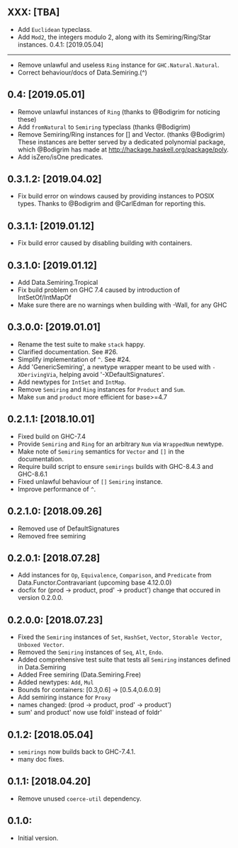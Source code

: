 XXX: [TBA]
----------
* Add `Euclidean` typeclass.
* Add `Mod2`, the integers modulo 2, along with its Semiring/Ring/Star
  instances.
0.4.1: [2019.05.04]
-------------------
* Remove unlawful and useless `Ring` instance for `GHC.Natural.Natural`.
* Correct behaviour/docs of Data.Semiring.(^)

0.4: [2019.05.01]
-----------------
* Remove unlawful instances of `Ring` (thanks to @Bodigrim for noticing these)
* Add `fromNatural` to `Semiring` typeclass (thanks @Bodigrim)
* Remove Semiring/Ring instances for [] and Vector. (thanks @Bodigrim)
  These instances are better served by a dedicated polynomial package,
  which @Bodigrim has made at http://hackage.haskell.org/package/poly.
* Add isZero/isOne predicates.

0.3.1.2: [2019.04.02]
---------------------
* Fix build error on windows caused by providing instances
  to POSIX types. Thanks to @Bodigrim and @CarlEdman for
  reporting this.

0.3.1.1: [2019.01.12]
---------------------
* Fix build error caused by disabling building with containers.

0.3.1.0: [2019.01.12]
---------------------
* Add Data.Semiring.Tropical
* Fix build problem on GHC 7.4 caused by introduction of IntSetOf/IntMapOf
* Make sure there are no warnings when building with -Wall, for any GHC

0.3.0.0: [2019.01.01]
---------------------
* Rename the test suite to make `stack` happy.
* Clarified documentation. See #26.
* Simplify implementation of `^`. See #24.
* Add 'GenericSemiring', a newtype wrapper meant to be used with `-XDerivingVia`,
  helping avoid '-XDefaultSignatures'.
* Add newtypes for `IntSet` and `IntMap`.
* Remove `Semiring` and `Ring` instances for `Product` and `Sum`.
* Make `sum` and `product` more efficient for base>=4.7

0.2.1.1: [2018.10.01]
---------------------
* Fixed build on GHC-7.4
* Provide `Semiring` and `Ring` for an arbitrary `Num` via `WrappedNum` newtype.
* Make note of `Semiring` semantics for `Vector` and `[]` in the documentation.
* Require build script to ensure `semirings` builds with GHC-8.4.3 and GHC-8.6.1
* Fixed unlawful behaviour of `[]` `Semiring` instance.
* Improve performance of `^`.

0.2.1.0: [2018.09.26]
---------------------
* Removed use of DefaultSignatures
* Removed free semiring

0.2.0.1: [2018.07.28]
---------------------
* Add instances for `Op`, `Equivalence`, `Comparison`, and `Predicate` from Data.Functor.Contravariant (upcoming base 4.12.0.0)
* docfix for (prod -> product, prod' -> product') change that occured in version 0.2.0.0.

0.2.0.0: [2018.07.23]
---------------------
* Fixed the `Semiring` instances of `Set`, `HashSet`, `Vector`, `Storable Vector`, `Unboxed Vector`.
* Removed the `Semiring` instances of `Seq`, `Alt`, `Endo`.
* Added comprehensive test suite that tests all `Semiring` instances defined in Data.Semiring
* Added Free semiring (Data.Semiring.Free)
* Added newtypes: `Add`, `Mul`
* Bounds for containers: [0.3,0.6] -> [0.5.4,0.6.0.9]
* Add semiring instance for `Proxy`
* names changed: (prod -> product, prod' -> product')
* sum' and product' now use foldl' instead of foldr'

0.1.2: [2018.05.04]
-------------------
* `semirings` now builds back to
  GHC-7.4.1.
* many doc fixes.

0.1.1: [2018.04.20]
-------------------
* Remove unused `coerce-util` dependency.

0.1.0:
------
* Initial version.
